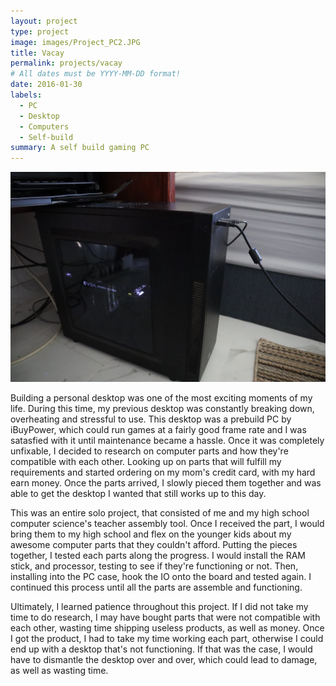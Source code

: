 ```yaml
---
layout: project
type: project
image: images/Project_PC2.JPG
title: Vacay
permalink: projects/vacay
# All dates must be YYYY-MM-DD format!
date: 2016-01-30
labels:
  - PC
  - Desktop
  - Computers
  - Self-build
summary: A self build gaming PC
---
```


<img class="ui medium right floated rounded image" src="../images/Project_PC2.JPG">

Building a personal desktop was one of the most exciting moments of my life. During this time, my previous desktop was constantly breaking down, overheating and stressful to use. This desktop was a prebuild PC by iBuyPower, which could run games at a fairly good frame rate and I was satasfied with it until maintenance became a hassle. Once it was completely unfixable, I decided to research on computer parts and how they're compatible with each other. Looking up on parts that will fulfill my requirements and started ordering on my mom's credit card, with my hard earn money. Once the parts arrived, I slowly pieced them together and was able to get the desktop I wanted that still works up to this day.

This was an entire solo project, that consisted of me and my high school computer science's teacher assembly tool. Once I received the part, I would bring them to my high school and flex on the younger kids about my awesome computer parts that they couldn't afford. Putting the pieces together, I tested each parts along the progress. I would install the RAM stick, and processor, testing to see if they're functioning or not. Then, installing into the PC case, hook the IO onto the board and tested again. I continued this process until all the parts are assemble and functioning.

Ultimately, I learned patience throughout this project. If I did not take my time to do research, I may have bought parts that were not compatible with each other, wasting time shipping useless products, as well as money. Once I got the product, I had to take my time working each part, otherwise I could end up with a desktop that's not functioning. If that was the case, I would have to dismantle the desktop over and over, which could lead to damage, as well as wasting time. 

